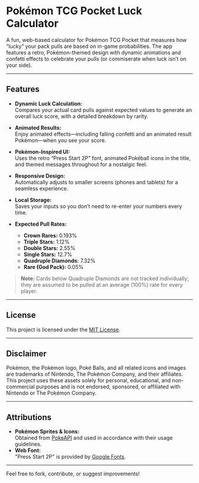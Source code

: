 # Pokémon TCG Pocket Luck Calculator

A fun, web-based calculator for Pokémon TCG Pocket that measures how “lucky” your pack pulls are based on in-game probabilities. The app features a retro, Pokémon-themed design with dynamic animations and confetti effects to celebrate your pulls (or commiserate when luck isn’t on your side).

---

## Features

- **Dynamic Luck Calculation:**  
  Compares your actual card pulls against expected values to generate an overall luck score, with a detailed breakdown by rarity.

- **Animated Results:**  
  Enjoy animated effects—including falling confetti and an animated result Pokémon—when you see your score.

- **Pokémon-Inspired UI:**  
  Uses the retro “Press Start 2P” font, animated Pokéball icons in the title, and themed messages throughout for a nostalgic feel.

- **Responsive Design:**  
  Automatically adjusts to smaller screens (phones and tablets) for a seamless experience.

- **Local Storage:**  
  Saves your inputs so you don’t need to re-enter your numbers every time.

- **Expected Pull Rates:**  
  - **Crown Rares:** 0.193%
  - **Triple Stars:** 1.12%
  - **Double Stars:** 2.55%
  - **Single Stars:** 12.7%
  - **Quadruple Diamonds:** 7.32%
  - **Rare (God Pack):** 0.05%

> **Note:** Cards below Quadruple Diamonds are not tracked individually; they are assumed to be pulled at an average (100%) rate for every player.

---

## License

This project is licensed under the [MIT License](LICENSE).

---

## Disclaimer

Pokémon, the Pokémon logo, Poké Balls, and all related icons and images are trademarks of Nintendo, The Pokémon Company, and their affiliates. This project uses these assets solely for personal, educational, and non-commercial purposes and is not endorsed, sponsored, or affiliated with Nintendo or The Pokémon Company.

---

## Attributions

- **Pokémon Sprites & Icons:**  
  Obtained from [PokeAPI](https://pokeapi.co/) and used in accordance with their usage guidelines.
- **Web Font:**  
  "Press Start 2P" is provided by [Google Fonts](https://fonts.google.com/).

---

Feel free to fork, contribute, or suggest improvements!